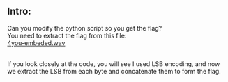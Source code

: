 ## Intro:

Can you modify the python script so you get the flag?
<br>
You need to extract the flag from this file: <br>
[4you-embeded.wav](https://drive.google.com/file/d/1xXCgW07kIzaSwt5IYPeylkV2E6bqfhs2/view?usp=sharing)

<br>
If you look closely at the code, you will see I used LSB encoding, and now we extract the LSB from each byte and concatenate them to form the flag.
